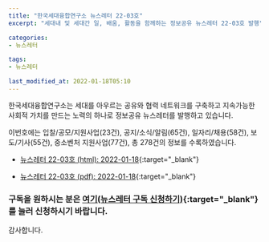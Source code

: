```yaml
---
title: "한국세대융합연구소 뉴스레터 22-03호"
excerpt: "세대내 및 세대간 일, 배움, 활동을 함께하는 정보공유 뉴스레터 22-03호 발행" 

categories:
- 뉴스레터

tags:
- 뉴스레터

last_modified_at: 2022-01-18T05:10
---
```


한국세대융합연구소는 세대를 아우르는 공유와 협력 네트워크를 구축하고 지속가능한 사회적 가치를 만드는 노력의 하나로 정보공유 뉴스레터를 발행하고 있습니다.

이번호에는 입찰/공모/지원사업(23건), 공지/소식/알림(65건), 일자리/채용(58건), 보도/기사(55건), 중소벤처 지원사업(77건), 총 278건의 정보를 수록하였습니다.

* [뉴스레터 22-03호 (html): 2022-01-18](https://gcrcenter.github.io/assets/htmls/gcrc_news_letter_20220118.html){:target="_blank"}

* [뉴스레터 22-03호 (pdf): 2022-01-18](https://gcrcenter.github.io/assets/pdfs/news_letter_20220118.pdf){:target="_blank"}


### 구독을 원하시는 분은 [여기(뉴스레터 구독 신청하기)](https://forms.gle/MJ5gVHCdunBXXWVB7){:target="_blank"} 를 눌러 신청하시기 바랍니다.


감사합니다.